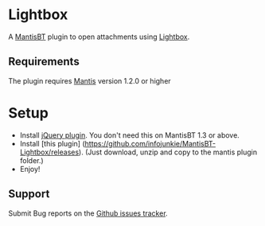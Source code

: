 Lightbox
=================

A [MantisBT](http://www.mantisbt.org/) plugin to open attachments using [Lightbox](http://lokeshdhakar.com/projects/lightbox2/).

## Requirements

The plugin requires [Mantis](http://www.mantisbt.org/) version 1.2.0 or higher

# Setup
* Install [jQuery plugin](https://github.com/mantisbt-plugins/jquery). You don't need this on MantisBT 1.3 or above.
* Install [this plugin] (https://github.com/infojunkie/MantisBT-Lightbox/releases). (Just download, unzip and copy to the mantis plugin folder.)
* Enjoy!

## Support

Submit Bug reports on the
[Github issues tracker](https://github.com/infojunkie/MantisBT-Lightbox/issues).
